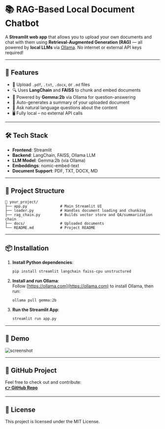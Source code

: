 
# 📚 RAG-Based Local Document Chatbot

A **Streamlit web app** that allows you to upload your own documents and chat with them using **Retrieval-Augmented Generation (RAG)** — all powered by **local LLMs** via [Ollama](https://ollama.com). No internet or external API keys required!

---

## 🚀 Features

- 📄 Upload `.pdf`, `.txt`, `.docx`, or `.md` files
- 🔍 Uses **LangChain** and **FAISS** to chunk and embed documents
- 🧠 Powered by **Gemma:2b** via Ollama for question-answering
- 📑 Auto-generates a summary of your uploaded document
- 💬 Ask natural language questions about the content
- 🖥️ Fully local – no external API calls

---

## 🛠️ Tech Stack

- **Frontend**: Streamlit
- **Backend**: LangChain, FAISS, Ollama LLM
- **LLM Model**: Gemma:2b (via Ollama)
- **Embeddings**: nomic-embed-text
- **Document Support**: PDF, TXT, DOCX, MD

---

## 📂 Project Structure

```
📁 your_project/
├── app.py               # Main Streamlit UI
├── loader.py            # Handles document loading and chunking
├── rag_chain.py         # Builds vector store and QA/summarization chain
├── docs/                # Uploaded documents
└── README.md            # Project README
```

---

## 📦 Installation

1. **Install Python dependencies**:
   ```bash
   pip install streamlit langchain faiss-cpu unstructured
   ```

2. **Install and run Ollama**:  
   Follow [https://ollama.com](https://ollama.com) to install Ollama, then run:
   ```bash
   ollama pull gemma:2b
   ```

3. **Run the Streamlit App**:
   ```bash
   streamlit run app.py
   ```

---

## 📸 Demo

![screenshot](https://via.placeholder.com/800x400.png?text=Upload+your+doc+and+chat+with+it)

---

## 🔗 GitHub Project

Feel free to check out and contribute:  
**[👉 GitHub Repo](https://github.com/your-username/rag-chatbot)**

---

## 📃 License

This project is licensed under the MIT License.
